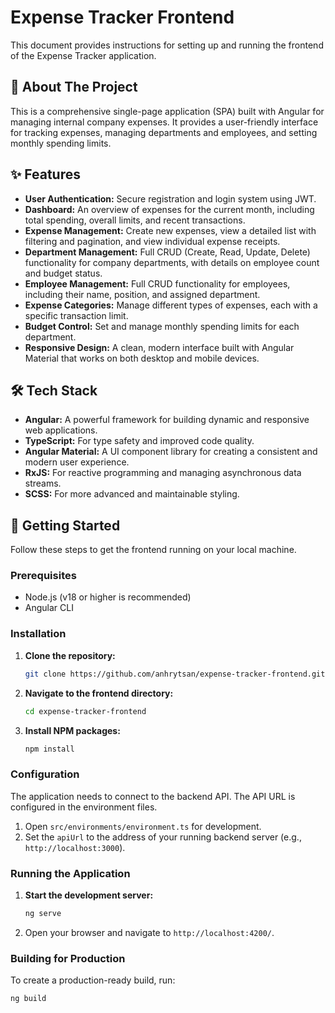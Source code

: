 # Expense Tracker Frontend

This document provides instructions for setting up and running the frontend of the Expense Tracker application.

## 📜 About The Project

This is a comprehensive single-page application (SPA) built with Angular for managing internal company expenses. It provides a user-friendly interface for tracking expenses, managing departments and employees, and setting monthly spending limits.

## ✨ Features

- **User Authentication:** Secure registration and login system using JWT.
- **Dashboard:** An overview of expenses for the current month, including total spending, overall limits, and recent transactions.
- **Expense Management:** Create new expenses, view a detailed list with filtering and pagination, and view individual expense receipts.
- **Department Management:** Full CRUD (Create, Read, Update, Delete) functionality for company departments, with details on employee count and budget status.
- **Employee Management:** Full CRUD functionality for employees, including their name, position, and assigned department.
- **Expense Categories:** Manage different types of expenses, each with a specific transaction limit.
- **Budget Control:** Set and manage monthly spending limits for each department.
- **Responsive Design:** A clean, modern interface built with Angular Material that works on both desktop and mobile devices.

## 🛠️ Tech Stack

- **Angular:** A powerful framework for building dynamic and responsive web applications.
- **TypeScript:** For type safety and improved code quality.
- **Angular Material:** A UI component library for creating a consistent and modern user experience.
- **RxJS:** For reactive programming and managing asynchronous data streams.
- **SCSS:** For more advanced and maintainable styling.

## 🚀 Getting Started

Follow these steps to get the frontend running on your local machine.

### Prerequisites

- Node.js (v18 or higher is recommended)
- Angular CLI

### Installation

1.  **Clone the repository:**
    ```bash
    git clone https://github.com/anhrytsan/expense-tracker-frontend.git
    ```
2.  **Navigate to the frontend directory:**
    ```bash
    cd expense-tracker-frontend
    ```
3.  **Install NPM packages:**
    ```bash
    npm install
    ```

### Configuration

The application needs to connect to the backend API. The API URL is configured in the environment files.

1.  Open `src/environments/environment.ts` for development.
2.  Set the `apiUrl` to the address of your running backend server (e.g., `http://localhost:3000`).

### Running the Application

1.  **Start the development server:**
    ```bash
    ng serve
    ```
2.  Open your browser and navigate to `http://localhost:4200/`.

### Building for Production

To create a production-ready build, run:

```bash
ng build
```
